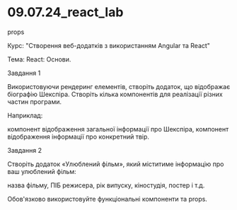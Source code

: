 # 09.07.24_react_lab
props

Курс: "Створення веб-додатків з використанням Angular та React"

Тема: React: Основи.

Завдання 1

Використовуючи рендеринг елементів, створіть додаток, що відображає біографію Шекспіра. Створіть кілька компонентів для реалізації різних частин програми.

Наприклад:

компонент відображення загальної інформації про Шекспіра,
компонент відображення інформації про конкретний твір.


Завдання 2

Створіть додаток «Улюблений фільм», який міститиме інформацію про ваш улюблений фільм:

назва фільму,
ПІБ режисера,
рік випуску,
кіностудія,
постер і т.д.

Обов'язково використовуйте функціональні компоненти та props.
